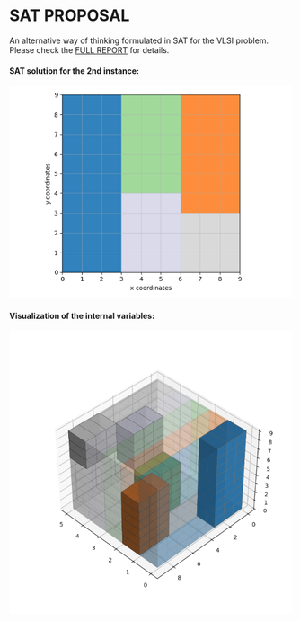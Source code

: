 # SAT PROPOSAL

An alternative way of thinking formulated in SAT for the VLSI problem.
Please check the [FULL REPORT](../Full_Report.pdf) for details.

#### SAT solution for the 2nd instance:  

<p align='center'>
  <img src="../utils/images/sat_ins_2.png" />
</p>    

#### Visualization of the internal variables:  

<p align='center'>
  <img src="../utils/images/parallelepiped.png" />
</p>    

